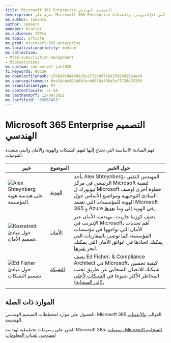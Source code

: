 ```yaml
---
title: Microsoft 365 Enterprise التصميم الهندسي
description: تعرف على Microsoft 365 Enterprise التصميم الهندسي من الخبراء في الهوية، والأمن الإلكتروني، والشبكات.
ms.author: samanro
author: samanro
manager: bcarter
ms.audience: ITPro
ms.topic: article
ms.prod: microsoft-365-enterprise
ms.localizationpriority: medium
ms.collection:
- M365-subscription-management
- M365solutions
ms.custom: seo-marvel-jun2020
f1.keywords: NOCSH
ms.openlocfilehash: c5988dcd445892bce7726b976b82595bd1924add
ms.sourcegitcommit: 0ee2dabe402d44fecb6856af98a2ef7720d25189
ms.translationtype: MT
ms.contentlocale: ar-SA
ms.lasthandoff: 12/09/2021
ms.locfileid: "63567453"
---
```

# <a name="microsoft-365-enterprise-architecture-design-principles"></a>Microsoft 365 Enterprise التصميم الهندسي

فهم المبادئ الأساسية التي تحتاج إليها لفهم الشبكات والهوية والأمان والبنى متعددة القوميات.

| خبير | الموضوع | حول الخبير |
|---------|---------|---------|
|![Alex Shteynberg على هندسة هوية المؤسسة.](../media/solutions-architecture-center/identity-and-beyond-alex-shteynberg.jpg)   |    [الهوية](identity-design-principles.md)     | يأخذ Alex Shteynberg، المهندس التقني الرئيسي في مركز Microsoft لتقنية نيويورك ل Microsoft خطوة أخرى لوصف المبادئ التوجيهية ومواضيع الأساس حول الهوية للمؤسسات التي تعتمد Microsoft 365 و Azure في الهوية إلى وما [بعدها.](identity-design-principles.md) |
| ![Kozretrett حول مبادئ تصميم الأمان.](../media/solutions-architecture-center/kozeta-garrett-security.jpg)   |     [الأمان](security-design-principles.md)    |  تصف كوزيتا جاريت، مهندسة الأمان عبر الإنترنت في Microsoft، أهم تحديات الأمان التي تواجهها في مؤسسات المؤسسة، كما توصي بالمقاربات التي يمكنك اتخاذها في عوائق الأمان التي يمكنك ابحر [عبرها](security-design-principles.md).  |
| ![Ed Fisher حول مبادئ تصميم الشبكات.](../media/solutions-architecture-center/ed-fisher-networking.jpg)    |       [الشبكة](networking-design-principles.md)  |   يصف Ed Fisher، & Compliance Architect في Microsoft، كيفية تحسين شبكتك للاتصال السحابي عن طريق تجنب المخاطر الأكثر شيوعا في [الشبكات لأعلى (إلى السحابة).](networking-design-principles.md)       |
|    |         |         |

## <a name="related-resources"></a>الموارد ذات الصلة

الحصول على موارد لمخططات التصميم الهندسي: Microsoft 365 القوالب [والأيقونات الهندسية](architecture-icons-templates.md).

العثور على رسومات تخطيطية لهندسة Microsoft 365: [رسومات Microsoft السحابية لمهندسي تقنيات المعلومات](cloud-architecture-models.md)
